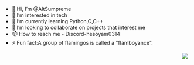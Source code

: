 - 👋 Hi, I’m @AltSumpreme
- 👀 I’m interested in tech
- 🌱 I’m currently learning Python,C,C++
- 💞️ I’m looking to collaborate on projects that interest me
- 📫 How to reach me - Discord-hesoyam0314
- ⚡ Fun fact:A group of flamingos is called a "flamboyance".



<td>
<img align="right" src="http://github-profile-summary-cards.vercel.app/api/cards/repos-per-language?username=AltSumpreme&theme=github_dark" />
</td>

<!---
AltSumpreme/AltSumpreme is a ✨ special ✨ repository because its `README.md` (this file) appears on your GitHub profile.
You can click the Preview link to take a look at your changes.
--->
